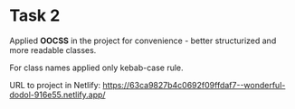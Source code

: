 # Task 2

Applied <b>OOCSS</b> in the project for convenience - better structurized and more readable classes.

For class names applied only kebab-case rule.

URL to project in Netlify: https://63ca9827b4c0692f09ffdaf7--wonderful-dodol-916e55.netlify.app/
